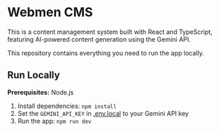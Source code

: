 # Webmen CMS

This is a content management system built with React and TypeScript, featuring AI-powered content generation using the Gemini API.

This repository contains everything you need to run the app locally.

## Run Locally

**Prerequisites:**  Node.js


1. Install dependencies:
   `npm install`
2. Set the `GEMINI_API_KEY` in [.env.local](.env.local) to your Gemini API key
3. Run the app:
   `npm run dev`
